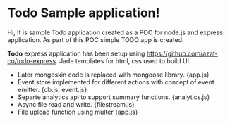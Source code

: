 # Todo Sample application!

Hi, It is sample Todo application created as a POC for node.js and express application. As part of this POC simple TODO app is created.

**Todo** express application has been setup using https://github.com/azat-co/todo-express. Jade templates for html, css used to build UI.

- Later mongoskin code is replaced with mongoose library. {app.js}
- Event store implemented for different actions with concept of event emitter. {db.js, event.js}
- Separte analytics api to support summary functions. {analytics.js}
- Async file read and write. {filestream.js}
- File upload function using multer {app.js}
